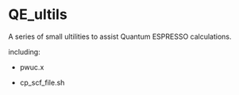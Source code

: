 # QE_ultils

A series of small ultilities to assist Quantum ESPRESSO calculations.

including:

* pwuc.x

* cp_scf_file.sh
